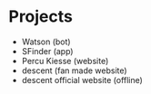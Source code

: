 # Projects

* Watson (bot)
* SFinder (app)
* Percu Kiesse (website)
* descent (fan made website)
* descent official website (offline)